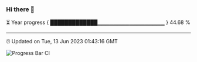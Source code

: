 ### Hi there 👋

⏳ Year progress { █████████████▁▁▁▁▁▁▁▁▁▁▁▁▁▁▁▁▁ } 44.68 %

---

⏰ Updated on Tue, 13 Jun 2023 01:43:16 GMT

![Progress Bar CI](https://github.com/ZhaoGui/ZhaoGui/workflows/Progress%20Bar%20CI/badge.svg)
